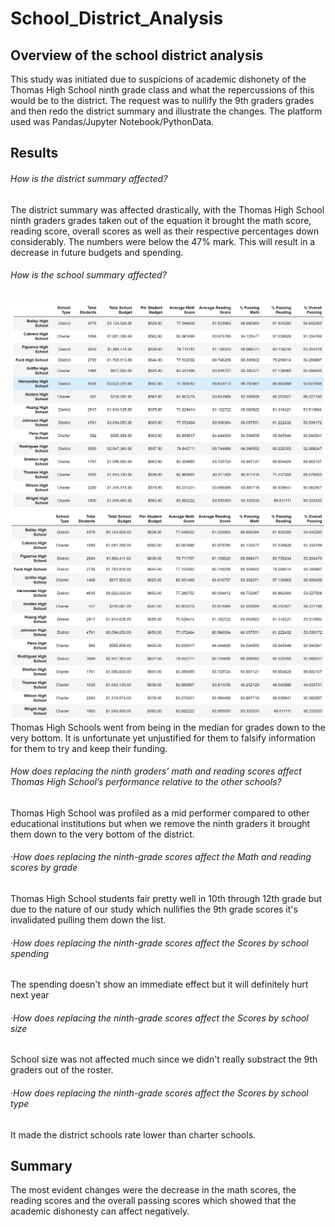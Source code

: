 # School_District_Analysis
## Overview of the school district analysis
This study was initiated due to suspicions of academic dishonety of the Thomas High School ninth grade class and what the repercussions of this would be to the district. The request was to nullify the 9th graders grades and then redo the district summary and illustrate the changes. The platform used was Pandas/Jupyter Notebook/PythonData.

## Results
<!-- Results: Using bulleted lists and images of DataFrames as support, address the following questions.-->

###### How is the district summary affected?
The district summary was affected drastically, with the Thomas High School ninth graders grades taken out of the equation it brought the math score, reading score, overall scores as well as their respective percentages down considerably. The numbers were below the 47% mark. This will result in a decrease in future budgets and spending. 

###### How is the school summary affected?
![original school summary](https://github.com/l-javier-garcia/new-repo/blob/main/Original%20district%20analysis.png)
![adjusted school summary](https://github.com/l-javier-garcia/new-repo/blob/main/new%20district%20analysis.png)
Thomas High Schools went from being in the median for grades down to the very bottom. It is unfortunate yet unjustified for them to falsify information for them to try and keep their funding.  

###### How does replacing the ninth graders’ math and reading scores affect Thomas High School’s performance relative to the other schools?
Thomas High School was profiled as a mid performer compared to other educational institutions but when we remove the ninth graders it brought them down to the very bottom of the district.

######  ·How does replacing the ninth-grade scores affect the Math and reading scores by grade
Thomas High School students fair pretty well in 10th through 12th grade but due to the nature of our study which nullifies the 9th grade scores it's invalidated pulling them down the list. 
######  ·How does replacing the ninth-grade scores affect the Scores by school spending
The spending doesn't show an immediate effect but it will definitely hurt next year
######  ·How does replacing the ninth-grade scores affect the Scores by school size
School size was not affected much since we didn't really substract the 9th graders out of the roster.
######  ·How does replacing the ninth-grade scores affect the Scores by school type
It made the district schools rate lower than charter schools.
## Summary
<!-- Summary: Summarize four changes in the updated school district analysis after reading and math scores for the ninth grade at Thomas High School have been replaced with NaNs.-->
The most evident changes were the decrease in the math scores, the reading scores and the overall passing scores which showed that the academic dishonesty can affect negatively.
